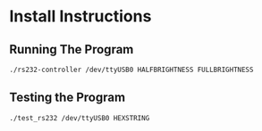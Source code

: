 # Install Instructions

## Running The Program

```bash
./rs232-controller /dev/ttyUSB0 HALFBRIGHTNESS FULLBRIGHTNESS 
```

## Testing the Program

```bash
./test_rs232 /dev/ttyUSB0 HEXSTRING
```